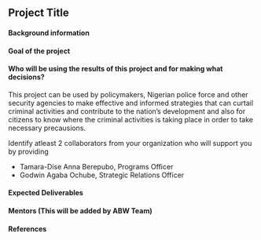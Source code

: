 ## Project Title

#### Background information

#### Goal of the project

#### Who will be using the results of this project and for making what decisions?
This project can be used by policymakers, Nigerian police force and other security agencies to make effective and informed strategies that can curtail criminal activities and contribute to the nation’s development and also for citizens to know where the criminal activities is taking place in order to take necessary precausions.

Identify atleast 2 collaborators from your organization who will support you by providing
- Tamara-Dise Anna Berepubo, Programs Officer
- Godwin Agaba Ochube, Strategic Relations Officer

#### Expected Deliverables

#### Mentors (This will be added by ABW Team)

#### References
